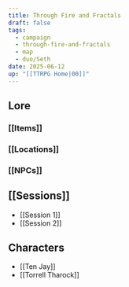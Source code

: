 ```yaml
---
title: Through Fire and Fractals
draft: false
tags:
  - campaign
  - through-fire-and-fractals
  - map
  - duo/Seth
date: 2025-06-12
up: "[[TTRPG Home|00]]"
---
```


## Lore

### [[Items]]

### [[Locations]]

### [[NPCs]]

## [[Sessions]]

- [[Session 1]]
- [[Session 2]]

## Characters

- [[Ten Jay]]
- [[Torrell Tharock]]